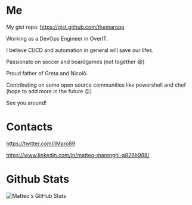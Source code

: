 # Me

My gist repo: https://gist.github.com/themaroqa

Working as a DevOps Engineer in OverIT.

I believe CI/CD and automation in general will save our lifes.

Passionate on soccer and boardgames (not together 😆)

Proud father of Greta and Nicolò.

Contributing on some open source communities like powershell and chef (hope to add more in the future 😉)

See you around!

# Contacts
https://twitter.com/IlMaro89

https://www.linkedin.com/in/matteo-marenghi-a826b988/

# Github Stats
  
  <img align="left" alt="Matteo's GitHub Stats" src="https://github-readme-stats.vercel.app/api?username=themaroqa&show_icons=true&hide_border=true&count_private=true&theme=radical" />